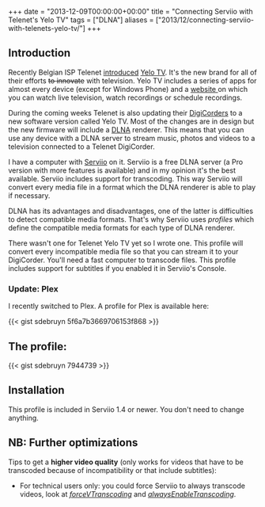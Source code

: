 +++
date = "2013-12-09T00:00:00+00:00"
title = "Connecting Serviio with Telenet's Yelo TV"
tags = ["DLNA"]
aliases = ["2013/12/connecting-serviio-with-telenets-yelo-tv/"]
+++

## Introduction


Recently Belgian ISP Telenet [introduced](http://snap.telenet.be/nieuw/artikel/yelo-tv-getest-en-gekeurd) [Yelo TV](http://telenet.be/nl/yelo-tv). It's the new brand for all of their efforts <del>to </del><del>innovate</del> with television. Yelo TV includes a series of apps for almost every device (except for Windows Phone) and a [website ](http://yelotv.be/)on which you can watch live television, watch recordings or schedule recordings. 

During the coming weeks Telenet is also updating their [DigiCorders](http://telenet.be/nl/digitale-tv) to a new software version called Yelo TV. Most of the changes are in design but the new firmware will include a [DLNA](http://en.wikipedia.org/wiki/Digital_Living_Network_Alliance) renderer. This means that you can use any device with a DLNA server to stream music, photos and videos to a television connected to a Telenet DigiCorder.

I have a computer with [Serviio](http://www.serviio.org/) on it. Serviio is a free DLNA server (a Pro version with more features is available) and in my opinion it's the best available. Serviio includes support for transcoding. This way Serviio will convert every media file in a format which the DLNA renderer is able to play if necessary.

DLNA has its advantages and disadvantages, one of the latter is difficulties to detect compatible media formats. That's why Serviio uses *profiles* which define the compatible media formats for each type of DLNA renderer.

There wasn't one for Telenet Yelo TV yet so I wrote one. This profile will convert every incompatible media file so that you can stream it to your DigiCorder. You'll need a fast computer to transcode files. This profile includes support for subtitles if you enabled it in Serviio's Console.


### Update: Plex

I recently switched to Plex. A profile for Plex is available here:

{{< gist sdebruyn 5f6a7b3669706153f868 >}}

## The profile:

{{< gist sdebruyn 7944739 >}}

## Installation

This profile is included in Serviio 1.4 or newer. You don't need to change anything.

## NB: Further optimizations


Tips to get a **higher video quality** (only works for videos that have to be transcoded because of incompatibility or that include subtitles):

  * For technical users only: you could force Serviio to always transcode videos, look at [*forceVTranscoding*](http://www.serviio.org/index.php?option=com_content&view=article&id=24) and [*alwaysEnableTranscoding*](http://www.serviio.org/index.php?option=com_content&view=article&id=16).
